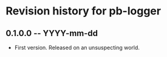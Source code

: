 # Revision history for pb-logger

## 0.1.0.0  -- YYYY-mm-dd

* First version. Released on an unsuspecting world.
